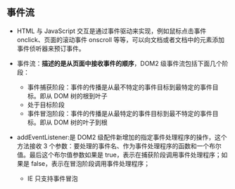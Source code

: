 ## 事件流

- HTML 与 JavaScript 交互是通过事件驱动来实现，例如鼠标点击事件 onclick、页面的滚动事件 onscroll 等等，可以向文档或者文档中的元素添加事件侦听器来预订事件。

- 事件流：**描述的是从页面中接收事件的顺序**，DOM2 级事件流包括下面几个阶段：

  - 事件捕获阶段：事件的传播是从最不特定的事件目标到最特定的事件目标。即从 DOM 树的根到叶子
  - 处于目标阶段
  - 事件冒泡阶段：事件的传播是从最特定的事件目标到最不特定的事件目标。即从 DOM 树的叶子到根

- addEventListener:是 DOM2 级配件新增加的指定事件处理程序的操作，这个方法接收 3 个参数：要处理的事件名、作为事件处理程序的函数和一个布尔值。最后这个布尔值参数如果是 true，表示在捕获阶段调用事件处理程序；如果是 false，表示在冒泡阶段调用事件处理程序；
  - IE 只支持事件冒泡
